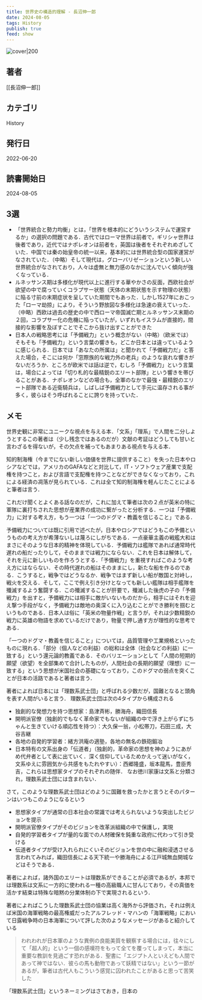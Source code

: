 ```yaml
---
title: 世界史の構造的理解 - 長沼伸一郎
date: 2024-08-05
tags: History
publish: true
feed: show
---
```

![cover|200](http://books.google.com/books/content?id=LrN0EAAAQBAJ&printsec=frontcover&img=1&zoom=1&edge=curl&source=gbs_api)
## 著者
[[長沼伸一郎]]
## カテゴリ
History
## 発行日
2022-06-20
## 読書開始日
2024-08-05

## 3選
 - 「世界統合と勢力均衡」とは，「世界を根本的にどういうシステムで運営するか」の選択の問題である．古代ではローマ世界は前者で，ギリシャ世界は後者であり，近代ではナポレオンは前者を，英国は後者をそれぞれめざしていた．中国では秦の始皇帝の統一以来，基本的には世界統合型の国家運営がなされていた．（中略）そして現代は，グローバリゼーションという新しい世界統合がなされており，人々は虚無と無力感のなかに沈んでいく傾向が強くなっている．
 - ルネッサンス期は多様化が現代以上に進行する華やかさの反面，西欧社会が欲望の中で腐っていくコラプサー状態（天体の末期状態を示す物理の状態）に陥る寸前の末期症状を呈していた期間でもあった．しかし1527年におこった「ローマ劫掠」により，そういう野放図な多様化は急速の衰えていった．（中略）西欧は過去の歴史の中で西ローマ帝国滅亡期とルネッサンス末期の２回，コラプサー化の危機に陥っていたが，いずれもイスラムが直接的，間接的な影響を及ぼすことでそこから抜け出すことができた
 - 日本人の戦略思考には「予備戦力」という概念がない（中略）（欧米では）そもそも「予備戦力」という言葉の響きも，どこか日本とは違っているように感じられる．日本では「あなたの所属は」と聞かれて「予備戦力だ」と答えた場合，そこには何か「窓際族的な戦力外の老兵」のような哀れな響きがないだろうか．ところが欧米では話は逆で，むしろ「予備戦力」という言葉は，場合によっては「切り札的な最精鋭のエリート部隊」という響きを帯びることがある．ナポレオンなどの場合も，全軍のなかで最強・最精鋭のエリート部隊である近衛騎兵は，しばしば予備戦力として手元に温存される事が多く，彼らはそう呼ばれることに誇りを持っていた．
## メモ
世界史観に非常にユニークな視点を与える本．「文系」「理系」で人間を二分しようとするこの著者は（少し残念ではあるのだが）文献の考証はどうしても甘いと言わざるを得ないが，その欠点を補ってもあまりある視点を与える本．

知的制海権（今までにない新しい価値を世界に提供すること）を失った日本やロシアなどでは，アメリカのGAFAなどと対比して，IT・ソフトウェア産業で支配権を持つこと，および言語で支配権を持つことなどができなくなっており，これによる経済の凋落が見られている．これは全て知的制海権を軽んじたことによると筆者は言う．

これだけ聞くとよくある話なのだが，これに加えて筆者は次の２点が英米の特に軍隊に裏打ちされた思想が産業界の成功に繋がったと分析する．一つは「予備戦力」に対する考え方，もう一つは「一つのドグマ・教義を信じること」である．

予備戦力については既に引用で述べたが，日本やロシアではどうもこの予備というものの考え方が希薄ないしは蔑ろにしがちである．一点豪華主義の戦艦大和はまさにそのような日本的精神を体現している．予備戦力は艦隊であれば通常時代遅れの船だったりして，そのままでは戦力にならない．これを日本は解体して，それを元に新しいものを作ろうとする．「予備戦力」を重視すればこのような考え方にはならない．その時代遅れの船はそのままにし，新たな船を作るのである．こうすると，戦争ではどうなるか．戦争ではまず新しい船が敵国と対峙し，戦火を交える．そして，ここで例え引き分けとなっても新しい艦隊は相手艦隊を殲滅するよう奮闘する．この殲滅することが肝要で，殲滅した後虎の子の「予備戦力」を出すと，予備戦力には相手に敵がいないものだから，相手にはそれを迎え撃つ手段がなく，予備戦力は敵地の奥深くに入り込むことができ勝利を掴むというものである．日本人は俗に「英米の物量作戦」と言うが，それは少数精鋭の戦力に英雄の物語を求めているだけであり，物量で押し通す方が理性的な思考である．

「一つのドグマ・教義を信じること」については，品質管理や工業規格といったものに現れる．「部分（個人などの利益）の総和は全体（社会などの利益）に一致する」という還元論的教義である．そのバリエーションとして「人間の短期的願望（欲望）を全部集めて合計したものが，人間社会の長期的願望（理想）に一致する」という思想が米国社会の基礎になっており，このドグマの弱点を突くことが日本の活路であると著者は言う．

著者によれば日本には「理数系武士団」と呼ばれる少数だが，国難となると頭角を表す人間がいると言う．
理数系武士団は次の4タイプから構成される
 - 独創的な発想力を持つ思想家：島津斉彬，勝海舟，織田信長
 - 開明派官僚（独創的でもなく革命家でもないが組織の中で浮き上がらずにちゃんと生きていける順応性を持つ）：大久保一翁，小松帯刀，石田三成，大谷吉継
 - 各地の自発的学習者：緒方洪庵の適塾，各地の無名の鉄砲鍛冶
 - 日本特有の文系出身の「伝道者」（独創的，革命家の思想を神のようにあがめ代弁者として表に出ていく．深く信仰しているためかえって迷いがなく，文系ゆえに雰囲気から共感をもたれやすい）：西郷隆盛，坂本龍馬，豊臣秀吉，これらは思想家タイプのそれぞれの随伴．
なお徳川家康は文系と分類され，理数系武士団には含まれない．

さて，このような理数系武士団はどのように国難を救ったかと言うとそのパターンはいつもこのようになるという
- 思想家タイプが通常の日本社会の常識では考えられないような突出したビジョンを提示
- 開明派官僚タイプがそのビジョンを改革派組織の中で保護し，実現
- 自発的学習者タイプが量的な面での人材確保を鈍重な政府に代わって引き受ける
- 伝道者タイプが受け入れられにくいそのビジョンを世の中に融和浸透させる
言われてみれば，織田信長による天下統一や勝海舟による江戸城無血開城などはそうである．

著者によれば，諸外国のエリートは理数系ができることが必須であるが，本邦では理数系は文系に一方的に使われる一種の高級職人に甘んじており，その真価を活かす結束は特殊な暗黙の分業体制の下で実現されるという．

著者によればこうした理数系武士団の協業は高く海外から評価され，それは例えば米国の海軍戦略の最高権威だったアルフレッド・マハンの「海軍戦略」において日露戦争時の日本海軍について評した次のようなメッセージがあると紹介している

> われわれが日本軍のような異例の良能美質を観察する場合には，往々にして「超人的」という一個の感嘆符をもって全てを覆ってしまって，本当に重要な教訓を見過ごす恐れがある．聖書に「エジプト人といえども人間であって神ではない．彼らの馬も動物であって妖精ではない」という一節があるが，筆者は古代人もこういう感覚に囚われたことがあると思って苦笑した


「理数系武士団」というネーミングはさておき，日本の